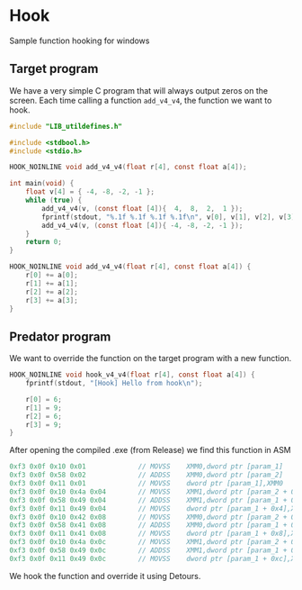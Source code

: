 # Hook
Sample function hooking for windows

## Target program

We have a very simple C program that will always output zeros on the screen.
Each time calling a function `add_v4_v4`, the function we want to hook.

```c
#include "LIB_utildefines.h"

#include <stdbool.h>
#include <stdio.h>

HOOK_NOINLINE void add_v4_v4(float r[4], const float a[4]);

int main(void) {
	float v[4] = { -4, -8, -2, -1 };
	while (true) {
		add_v4_v4(v, (const float [4]){  4,  8,  2,  1 });
		fprintf(stdout, "%.1f %.1f %.1f %.1f\n", v[0], v[1], v[2], v[3]);
		add_v4_v4(v, (const float [4]){ -4, -8, -2, -1 });
	}
	return 0;
}

HOOK_NOINLINE void add_v4_v4(float r[4], const float a[4]) {
	r[0] += a[0];
	r[1] += a[1];
	r[2] += a[2];
	r[3] += a[3];
}

```
## Predator program

We want to override the function on the target program with a new function.

```c
HOOK_NOINLINE void hook_v4_v4(float r[4], const float a[4]) {
	fprintf(stdout, "[Hook] Hello from hook\n");

	r[0] = 6;
	r[1] = 9;
	r[2] = 6;
	r[3] = 9;
}
```

After opening the compiled .exe (from Release) we find this function in ASM

```c
0xf3 0x0f 0x10 0x01				// MOVSS	XMM0,dword ptr [param_1]
0xf3 0x0f 0x58 0x02				// ADDSS	XMM0,dword ptr [param_2]
0xf3 0x0f 0x11 0x01				// MOVSS	dword ptr [param_1],XMM0
0xf3 0x0f 0x10 0x4a 0x04		// MOVSS	XMM1,dword ptr [param_2 + 0x4]
0xf3 0x0f 0x58 0x49 0x04		// ADDSS	XMM1,dword ptr [param_1 + 0x4]
0xf3 0x0f 0x11 0x49 0x04		// MOVSS	dword ptr [param_1 + 0x4],XMM1
0xf3 0x0f 0x10 0x42 0x08		// MOVSS	XMM0,dword ptr [param_2 + 0x8]
0xf3 0x0f 0x58 0x41 0x08		// ADDSS	XMM0,dword ptr [param_1 + 0x8]
0xf3 0x0f 0x11 0x41 0x08		// MOVSS	dword ptr [param_1 + 0x8],XMM0
0xf3 0x0f 0x10 0x4a 0x0c		// MOVSS	XMM1,dword ptr [param_2 + 0xc]
0xf3 0x0f 0x58 0x49 0x0c		// ADDSS	XMM1,dword ptr [param_1 + 0xc]
0xf3 0x0f 0x11 0x49 0x0c		// MOVSS	dword ptr [param_1 + 0xc],XMM1
```

We hook the function and override it using Detours.
